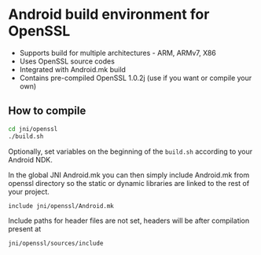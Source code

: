 # Android build environment for OpenSSL

* Supports build for multiple architectures - ARM, ARMv7, X86
* Uses OpenSSL source codes
* Integrated with Android.mk build
* Contains pre-compiled OpenSSL 1.0.2j (use if you want or compile your own)

## How to compile

```bash
cd jni/openssl
./build.sh
```

Optionally, set variables on the beginning of the `build.sh` according to your Android NDK.

In the global JNI Android.mk you can then simply include Android.mk from openssl directory so the
static or dynamic libraries are linked to the rest of your project.

```
include jni/openssl/Android.mk
```

Include paths for header files are not set, headers will be after compilation present at

```
jni/openssl/sources/include
```

